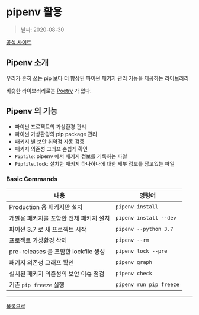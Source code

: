 # pipenv 활용

> 날짜: 2020-08-30

[공식 사이트](https://pipenv.pypa.io/en/latest/)

## Pipenv 소개

우리가 흔히 쓰는 pip 보다 더 향상된 파이썬 패키지 관리 기능을 제공하는 라이브러리

비슷한 라이브러리로는 [Poetry](https://python-poetry.org/) 가 있다.


## Pipenv 의 기능
- 파이썬 프로젝트의 가상환경 관리
- 파이썬 가상환경의 pip package 관리
- 패키지 별 보안 취약점 자동 검증
- 패키지 의존성 그래프 손쉽게 확인
- `Pipfile`: pipenv 에서 패키지 정보를 기록하는 파일
- `Pipfile.lock`: 설치한 패키지 하나하나에 대한 세부 정보를 담고있는 파일

### Basic Commands

내용 | 명령어
--- | ---
Production 용 패키지만 설치 | `pipenv install`
개발용 패키지를 포함한 전체 패키지 설치 | `pipenv install --dev`
파이썬 3.7 로 새 프로젝트 시작 | `pipenv --python 3.7`
프로젝트 가상환경 삭제 | `pipenv --rm`
pre-releases 를 포함한 lockfile 생성 | `pipenv lock --pre`
패키지 의존성 그래프 확인 | `pipenv graph`
설치된 패키지 의존성의 보안 이슈 점검 | `pipenv check`
기존 `pip freeze` 실행 | `pipenv run pip freeze`


---

[목록으로](https://shiwoo-park.github.io/blog/kor)
